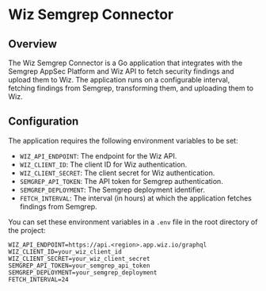 # Wiz Semgrep Connector

## Overview

The Wiz Semgrep Connector is a Go application that integrates with the Semgrep AppSec Platform and Wiz API to fetch security findings and upload them to Wiz. The application runs on a configurable interval, fetching findings from Semgrep, transforming them, and uploading them to Wiz.

## Configuration

The application requires the following environment variables to be set:

- `WIZ_API_ENDPOINT`: The endpoint for the Wiz API.
- `WIZ_CLIENT_ID`: The client ID for Wiz authentication.
- `WIZ_CLIENT_SECRET`: The client secret for Wiz authentication.
- `SEMGREP_API_TOKEN`: The API token for Semgrep authentication.
- `SEMGREP_DEPLOYMENT`: The Semgrep deployment identifier.
- `FETCH_INTERVAL`: The interval (in hours) at which the application fetches findings from Semgrep.

You can set these environment variables in a `.env` file in the root directory of the project:

```env
WIZ_API_ENDPOINT=https://api.<region>.app.wiz.io/graphql
WIZ_CLIENT_ID=your_wiz_client_id
WIZ_CLIENT_SECRET=your_wiz_client_secret
SEMGREP_API_TOKEN=your_semgrep_api_token
SEMGREP_DEPLOYMENT=your_semgrep_deployment
FETCH_INTERVAL=24
```